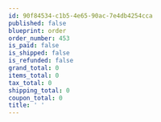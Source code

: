 ```yaml
---
id: 90f84534-c1b5-4e65-90ac-7e4db4254cca
published: false
blueprint: order
order_number: 453
is_paid: false
is_shipped: false
is_refunded: false
grand_total: 0
items_total: 0
tax_total: 0
shipping_total: 0
coupon_total: 0
title: ' '
---
```

